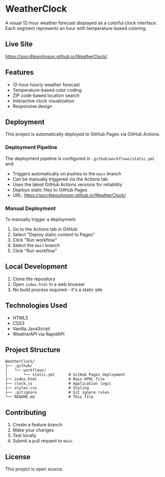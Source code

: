 # WeatherClock

A visual 12-hour weather forecast displayed as a colorful clock interface. Each segment represents an hour with temperature-based coloring.

## Live Site

https://socr4tesjohnson.github.io/WeatherClock/

## Features

- 12-hour hourly weather forecast
- Temperature-based color coding
- ZIP code-based location search
- Interactive clock visualization
- Responsive design

## Deployment

This project is automatically deployed to GitHub Pages via GitHub Actions.

### Deployment Pipeline

The deployment pipeline is configured in `.github/workflows/static.yml` and:

- Triggers automatically on pushes to the `main` branch
- Can be manually triggered via the Actions tab
- Uses the latest GitHub Actions versions for reliability
- Deploys static files to GitHub Pages
- URL: https://socr4tesjohnson.github.io/WeatherClock/

### Manual Deployment

To manually trigger a deployment:
1. Go to the Actions tab in GitHub
2. Select "Deploy static content to Pages"
3. Click "Run workflow"
4. Select the `main` branch
5. Click "Run workflow"

## Local Development

1. Clone the repository
2. Open `index.html` in a web browser
3. No build process required - it's a static site

## Technologies Used

- HTML5
- CSS3
- Vanilla JavaScript
- WeatherAPI via RapidAPI

## Project Structure

```
WeatherClock/
├── .github/
│   └── workflows/
│       └── static.yml      # GitHub Pages deployment
├── index.html              # Main HTML file
├── clock.js                # Application logic
├── styles.css              # Styling
├── .gitignore              # Git ignore rules
└── README.md               # This file
```

## Contributing

1. Create a feature branch
2. Make your changes
3. Test locally
4. Submit a pull request to `main`

## License

This project is open source.
